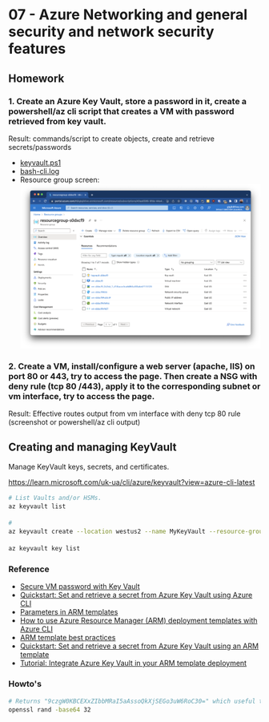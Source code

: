 # 07 - Azure Networking and general security and network security features

## Homework

### 1. Create an Azure Key Vault, store a password in it, create a powershell/az cli script that creates a VM with password retrieved from key vault.

Result: commands/script to create objects, create and retrieve secrets/passwords

- [keyvault.ps1](./keyvault.ps1)
- [bash-cli.log](./keyvault-bash-cli.log)
- Resource group screen:
![Resource group screen](./keyvault-resourcegroup.png)

### 2. Create a VM, install/configure a web server (apache, IIS) on port 80 or 443, try to access the page. Then create a NSG with deny rule (tcp 80 /443), apply it to the corresponding subnet or vm interface, try to access the page.

Result: Effective routes output from vm interface with deny tcp 80 rule (screenshot or powershell/az cli output)

## Creating and managing KeyVault

Manage KeyVault keys, secrets, and certificates.

https://learn.microsoft.com/uk-ua/cli/azure/keyvault?view=azure-cli-latest

```bash
# List Vaults and/or HSMs.
az keyvault list

# 
az keyvault create --location westus2 --name MyKeyVault --resource-group MyResourceGroup

az keyvault key list
```

### Reference

- [Secure VM password with Key Vault](https://learn.microsoft.com/en-us/samples/azure/azure-quickstart-templates/vm-secure-password/)
- [Quickstart: Set and retrieve a secret from Azure Key Vault using Azure CLI](https://learn.microsoft.com/en-us/azure/key-vault/secrets/quick-create-cli#add-a-secret-to-key-vault)
- [Parameters in ARM templates](https://learn.microsoft.com/en-us/azure/azure-resource-manager/templates/parameters)
- [How to use Azure Resource Manager (ARM) deployment templates with Azure CLI](https://learn.microsoft.com/en-us/azure/azure-resource-manager/templates/deploy-cli)
- [ARM template best practices](https://learn.microsoft.com/en-us/azure/azure-resource-manager/templates/best-practices#parameters)
- [Quickstart: Set and retrieve a secret from Azure Key Vault using an ARM template](https://learn.microsoft.com/en-us/azure/key-vault/secrets/quick-create-template?tabs=CLI)
- [Tutorial: Integrate Azure Key Vault in your ARM template deployment](https://learn.microsoft.com/en-us/azure/azure-resource-manager/templates/template-tutorial-use-key-vault)

### Howto's

```bash
# Returns "9czgW0KBCEXxZIbbMRaI5aAssoQkXjSEGo3uW6RoC30=" which useful to generate passwords
openssl rand -base64 32
```
